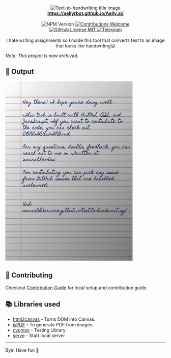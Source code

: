 <p align="center">
<img alt="Text-to-handwriting title image" src="https://res.cloudinary.com/saurabhdaware/image/upload/w_400/v1586015094/saurabh2019/text-to-handwriting-title.png" /> 
<br/><b><a href="https://AellyRbot.github.io/Aelly.ai/">https://aellyrbot.github.io/Aelly.ai/</a></b><br/><br/><img alt="NPM Version" src="https://img.shields.io/github/package-json/v/AellyRbot/Aelly.ai?style=for-the-badge&labelColor=black&logo=npm&color=darkred" /> <a href="#contributing"><img alt="Contributions Welcome" src="https://img.shields.io/badge/contributions-welcome-brightgreen?style=for-the-badge&labelColor=black&logo=github"></a> <br/><a href="https://github.com/AellyRbot/Aelly.ai/blob/main/LICENSE"> <img alt="GitHub License MIT" src="https://img.shields.io/github/license/AellyRbot/Aelly?style=for-the-badge&labelColor=black&logo=github"> </a><a href="https://t.me/kkara9009"><img alt="Telegram" src="https://img.shields.io/Telegram/Contect/saurabhcodes?style=for-the-badge&color=09f&labelColor=black&logo=twitter&label=Aelly"></a><br/><br/> I hate writing assignments so I made this tool that converts text to an image that looks like handwriting😛

</p>

*Note: This project is now archived.*

## 🌠 Output

<img width="400" alt="Sample image of output" src="sample.jpeg" />

## 🤗 Contributing

Checkout [Contribution Guide](CONTRIBUTING.md) for local setup and contribution guide.

## 📚 Libraries used

- [html2canvas](https://github.com/niklasvh/html2canvas) - Turns DOM into Canvas.
- [jsPDF](https://github.com/MrRio/jsPDF) - To generate PDF from images.
- [cypress](https://github.com/cypress-io/cypress) - Testing Library
- [serve](https://github.com/zeit/serve) - Start local server

---


Bye!
Have fun 🦄
